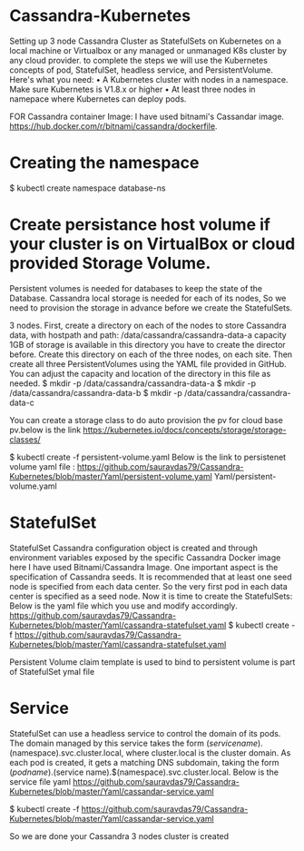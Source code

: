 # Cassandra-Kubernetes

Setting up 3 node Cassandra Cluster as StatefulSets on Kubernetes on a local machine or Virtualbox or any managed or unmanaged K8s cluster by any cloud provider.
to complete the steps we will use the Kubernetes concepts of pod, StatefulSet, headless service, and PersistentVolume. Here's what you need:
• A Kubernetes cluster with nodes in a namespace. Make sure Kubernetes is V1.8.x or higher
• At least three nodes in namepace where Kubernetes can deploy pods.

FOR Cassandra container Image: I have used bitnami's Cassandar image. https://hub.docker.com/r/bitnami/cassandra/dockerfile.

# Creating the namespace
 $ kubectl create namespace database-ns
 
# Create persistance host volume if your cluster is on VirtualBox or cloud provided Storage Volume.
 Persistent volumes is needed for databases to keep the state of the Database. Cassandra local storage is needed for each of its nodes, So we need to provision
 the storage in advance before we create the StatefulSets.
 
 3 nodes. First, create a directory on each of the nodes to store Cassandra data, with hostpath and path: /data/cassandra/cassandra-data-a
 capacity 1GB of storage is available in this directory you have to create the director before. Create this directory on each of the three nodes, on each site.
 Then create all three PersistentVolumes using the YAML file provided in GitHub. You can adjust the capacity and location of the directory in this file as needed.
$ mkdir -p /data/cassandra/cassandra-data-a
$ mkdir -p /data/cassandra/cassandra-data-b
$ mkdir -p /data/cassandra/cassandra-data-c

You can create a storage class to do auto provision the pv for cloud base pv.below is the link
https://kubernetes.io/docs/concepts/storage/storage-classes/

$ kubectl create -f persistent-volume.yaml
Below is the link to persistenet volume yaml file : https://github.com/sauravdas79/Cassandra-Kubernetes/blob/master/Yaml/persistent-volume.yaml
Yaml/persistent-volume.yaml

# StatefulSet 
StatefulSet Cassandra configuration object is created and through environment variables exposed by the specific Cassandra Docker image here I have used Bitnami/Cassandra Image. One important aspect is the specification of Cassandra seeds. It is recommended that at least one seed node is specified from each data center. So the very first pod in each data center is specified as a seed node. 
Now it is time to create the StatefulSets:
Below is the yaml file which you use and modify accordingly.
https://github.com/sauravdas79/Cassandra-Kubernetes/blob/master/Yaml/cassandra-statefulset.yaml
$ kubectl create -f https://github.com/sauravdas79/Cassandra-Kubernetes/blob/master/Yaml/cassandra-statefulset.yaml

Persistent Volume claim template is used to bind to persistent volume is part of StatefulSet ymal file

# Service
StatefulSet can use a headless service to control the domain of its pods. The domain managed by this service takes the form $(service name).$(namespace).svc.cluster.local, where cluster.local is the cluster domain. As each pod is created, it gets a matching DNS subdomain, taking the form $(podname).$(service name).$(namespace).svc.cluster.local. 
Below is the service file yaml
https://github.com/sauravdas79/Cassandra-Kubernetes/blob/master/Yaml/cassandar-service.yaml

$ kubectl create -f https://github.com/sauravdas79/Cassandra-Kubernetes/blob/master/Yaml/cassandar-service.yaml

So we are done your Cassandra 3 nodes cluster is created 

